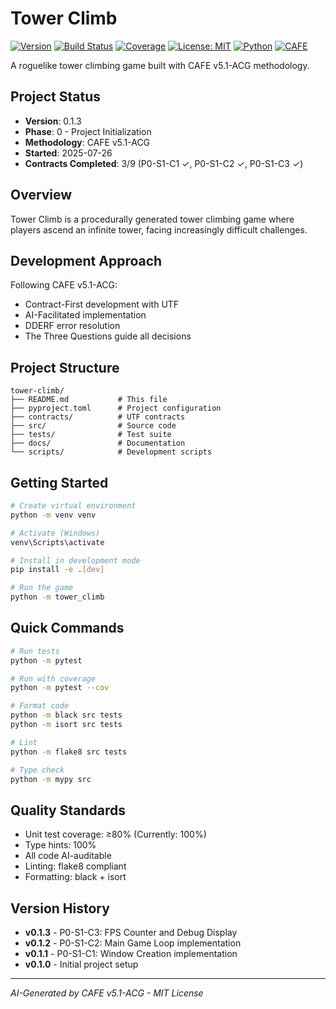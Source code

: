 # Tower Climb

[![Version](https://img.shields.io/badge/version-0.1.3-blue)](https://github.com/Aeturnis-Development-Labs-LLC/tower-climb)
[![Build Status](https://github.com/Aeturnis-Development-Labs-LLC/tower-climb/actions/workflows/ci.yml/badge.svg)](https://github.com/Aeturnis-Development-Labs-LLC/tower-climb/actions)
[![Coverage](https://img.shields.io/badge/coverage-100%25-brightgreen)](htmlcov/index.html)
[![License: MIT](https://img.shields.io/badge/License-MIT-yellow.svg)](LICENSE)
[![Python](https://img.shields.io/badge/python-3.11+-blue)](https://www.python.org)
[![CAFE](https://img.shields.io/badge/CAFE-v5.1--ACG-purple)](contracts/)

A roguelike tower climbing game built with CAFE v5.1-ACG methodology.

## Project Status
- **Version**: 0.1.3
- **Phase**: 0 - Project Initialization
- **Methodology**: CAFE v5.1-ACG
- **Started**: 2025-07-26
- **Contracts Completed**: 3/9 (P0-S1-C1 ✓, P0-S1-C2 ✓, P0-S1-C3 ✓)

## Overview
Tower Climb is a procedurally generated tower climbing game where players ascend an infinite tower, facing increasingly difficult challenges.

## Development Approach
Following CAFE v5.1-ACG:
- Contract-First development with UTF
- AI-Facilitated implementation
- DDERF error resolution
- The Three Questions guide all decisions

## Project Structure
```
tower-climb/
├── README.md           # This file
├── pyproject.toml      # Project configuration
├── contracts/          # UTF contracts
├── src/                # Source code
├── tests/              # Test suite
├── docs/               # Documentation
└── scripts/            # Development scripts
```

## Getting Started
```bash
# Create virtual environment
python -m venv venv

# Activate (Windows)
venv\Scripts\activate

# Install in development mode
pip install -e .[dev]

# Run the game
python -m tower_climb
```

## Quick Commands

```bash
# Run tests
python -m pytest

# Run with coverage
python -m pytest --cov

# Format code
python -m black src tests
python -m isort src tests

# Lint
python -m flake8 src tests

# Type check
python -m mypy src
```

## Quality Standards
- Unit test coverage: ≥80% (Currently: 100%)
- Type hints: 100%
- All code AI-auditable
- Linting: flake8 compliant
- Formatting: black + isort

## Version History

- **v0.1.3** - P0-S1-C3: FPS Counter and Debug Display
- **v0.1.2** - P0-S1-C2: Main Game Loop implementation
- **v0.1.1** - P0-S1-C1: Window Creation implementation
- **v0.1.0** - Initial project setup

---
*AI-Generated by CAFE v5.1-ACG - MIT License*